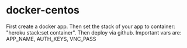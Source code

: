 # docker-centos

First create a docker app. Then set the stack of your app to container: "heroku stack:set container". Then deploy via github. Important vars are: APP_NAME, AUTH_KEYS, VNC_PASS
